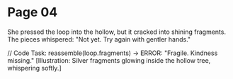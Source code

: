 # Page 04

She pressed the loop into the hollow, but it cracked into shining fragments.  
The pieces whispered: "Not yet. Try again with gentler hands."  

// Code Task: reassemble(loop.fragments) → ERROR: "Fragile. Kindness missing."
[Illustration: Silver fragments glowing inside the hollow tree, whispering softly.]
